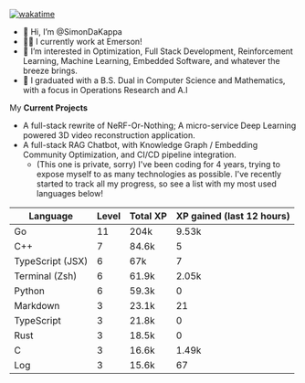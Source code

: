 
[![wakatime](https://wakatime.com/badge/user/50e6c678-94a9-4739-af51-360aeb113c51.svg)](https://wakatime.com/@50e6c678-94a9-4739-af51-360aeb113c51)

- 👋 Hi, I’m @SimonDaKappa
- 🧑‍💼 I currently work at Emerson!
- 👀 I’m interested in Optimization, Full Stack Development, Reinforcement Learning, Machine Learning, Embedded Software, and whatever the breeze brings.
- 🌱 I graduated with a B.S. Dual in Computer Science and Mathematics, with a focus in Operations Research and A.I

My **Current Projects** 
- A full-stack rewrite of NeRF-Or-Nothing; A micro-service Deep Learning powered 3D video reconstruction application.
- A full-stack RAG Chatbot, with Knowledge Graph / Embedding Community Optimization, and CI/CD pipeline integration.
  - (This one is private, sorry)
I've been coding for 4 years, trying to expose myself to as many technologies as possible. I've recently started to track all my progress, so see
a list with my most used languages below!

| Language | Level | Total XP | XP gained (last 12 hours) |
| --- | --- | --- | --- |
| Go | 11 | 204k | 9.53k |
| C++ | 7 | 84.6k | 5 |
| TypeScript (JSX) | 6 | 67k | 7 |
| Terminal (Zsh) | 6 | 61.9k | 2.05k |
| Python | 6 | 59.3k | 0 |
| Markdown | 3 | 23.1k | 21 |
| TypeScript | 3 | 21.8k | 0 |
| Rust | 3 | 18.5k | 0 |
| C | 3 | 16.6k | 1.49k |
| Log | 3 | 15.6k | 67 |